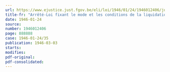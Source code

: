 ```yaml
---
url: https://www.ejustice.just.fgov.be/eli/loi/1946/01/24/1946012406/justel
title-fr: "Arrêté-Loi fixant le mode et les conditions de la liquidation de l'U. T. M. I."
date: 1946-01-24
source:
number: 1946012406
page: 888888
case: 1946-01-24/35
publication: 1946-03-03
starts:
modifies:
pdf-original:
pdf-consolidated:
---
```


